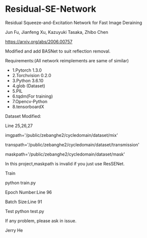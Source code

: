 # Residual-SE-Network

Residual Squeeze-and-Excitation Network for Fast Image Deraining

Jun Fu, Jianfeng Xu, Kazuyuki Tasaka, Zhibo Chen

https://arxiv.org/abs/2006.00757

Modified and add BASNet to suit reflection removal.

Requirements:(All network reimplements are same of similar)

* 1.Pytorch 1.3.0
* 2.Torchvision 0.2.0
* 3.Python 3.6.10
* 4.glob
(Dataset)
* 5.PIL
* 6.tqdm(For training)
* 7.Opencv-Python
* 8.tensorboardX


Dataset Modified:

Line 25,26,27

imgpath='/public/zebanghe2/cycledomain/dataset/mix'

transpath='/public/zebanghe2/cycledomain/dataset/transmission'

maskpath='/public/zebanghe2/cycledomain/dataset/mask'

In this project,maskpath is invalid if you just use ResSENet.

Train

python train.py

Epoch Number:Line 96

Batch Size:Line 91

Test
python test.py

If any problem, please ask in issue.

Jerry He
